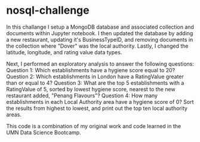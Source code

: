 # nosql-challenge

In this challange I setup a MongoDB database and associated collection and documents within Jupyter notebook. I then updated the database by adding a new restaurant, updating it's BusinessTypeID, and removing documents in the collection where "Dover" was the local authority. Lastly, I changed the latitude, longitude, and rating value data types. 

Next, I performed an exploratory analysis to answer the following questions: 
Question 1: Which establishments have a hygiene score equal to 20? 
Question 2: Which establishments in London have a RatingValue greater than or equal to 4?
Question 3: What are the top 5 establishments with a RatingValue of 5, sorted by lowest hygiene score, nearest to the new restaurant added, "Penang Flavours"?
Question 4: How many establishments in each Local Authority area have a hygiene score of 0? Sort the results from highest to lowest, and print out the top ten local authority areas. 

This code is a combination of my original work and code learned in the UMN Data Science Bootcamp.